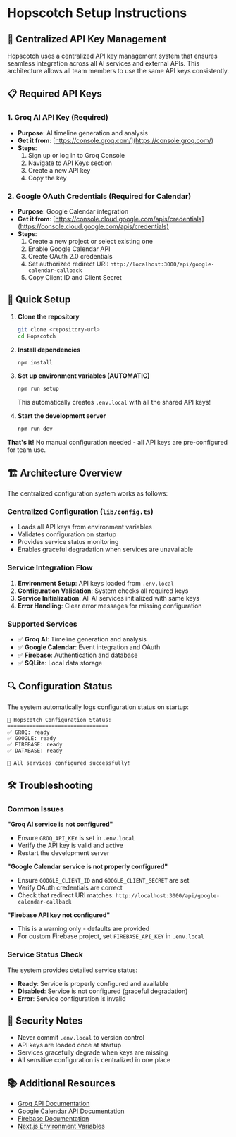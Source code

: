 # Hopscotch Setup Instructions

## 🔧 Centralized API Key Management

Hopscotch uses a centralized API key management system that ensures seamless integration across all AI services and external APIs. This architecture allows all team members to use the same API keys consistently.

## 📋 Required API Keys

### 1. Groq AI API Key (Required)
- **Purpose**: AI timeline generation and analysis
- **Get it from**: [https://console.groq.com/](https://console.groq.com/)
- **Steps**:
  1. Sign up or log in to Groq Console
  2. Navigate to API Keys section
  3. Create a new API key
  4. Copy the key

### 2. Google OAuth Credentials (Required for Calendar)
- **Purpose**: Google Calendar integration
- **Get it from**: [https://console.cloud.google.com/apis/credentials](https://console.cloud.google.com/apis/credentials)
- **Steps**:
  1. Create a new project or select existing one
  2. Enable Google Calendar API
  3. Create OAuth 2.0 credentials
  4. Set authorized redirect URI: `http://localhost:3000/api/google-calendar-callback`
  5. Copy Client ID and Client Secret

## 🚀 Quick Setup

1. **Clone the repository**
   ```bash
   git clone <repository-url>
   cd Hopscotch
   ```

2. **Install dependencies**
   ```bash
   npm install
   ```

3. **Set up environment variables (AUTOMATIC)**
   ```bash
   npm run setup
   ```
   This automatically creates `.env.local` with all the shared API keys!

4. **Start the development server**
   ```bash
   npm run dev
   ```

**That's it!** No manual configuration needed - all API keys are pre-configured for team use.

## 🏗️ Architecture Overview

The centralized configuration system works as follows:

### **Centralized Configuration (`lib/config.ts`)**
- Loads all API keys from environment variables
- Validates configuration on startup
- Provides service status monitoring
- Enables graceful degradation when services are unavailable

### **Service Integration Flow**
1. **Environment Setup**: API keys loaded from `.env.local`
2. **Configuration Validation**: System checks all required keys
3. **Service Initialization**: All AI services initialized with same keys
4. **Error Handling**: Clear error messages for missing configuration

### **Supported Services**
- ✅ **Groq AI**: Timeline generation and analysis
- ✅ **Google Calendar**: Event integration and OAuth
- ✅ **Firebase**: Authentication and database
- ✅ **SQLite**: Local data storage

## 🔍 Configuration Status

The system automatically logs configuration status on startup:

```
🔧 Hopscotch Configuration Status:
================================
✅ GROQ: ready
✅ GOOGLE: ready
✅ FIREBASE: ready
✅ DATABASE: ready

🎉 All services configured successfully!
```

## 🛠️ Troubleshooting

### Common Issues

**"Groq AI service is not configured"**
- Ensure `GROQ_API_KEY` is set in `.env.local`
- Verify the API key is valid and active
- Restart the development server

**"Google Calendar service is not properly configured"**
- Ensure `GOOGLE_CLIENT_ID` and `GOOGLE_CLIENT_SECRET` are set
- Verify OAuth credentials are correct
- Check that redirect URI matches: `http://localhost:3000/api/google-calendar-callback`

**"Firebase API key not configured"**
- This is a warning only - defaults are provided
- For custom Firebase project, set `FIREBASE_API_KEY` in `.env.local`

### Service Status Check

The system provides detailed service status:
- **Ready**: Service is properly configured and available
- **Disabled**: Service is not configured (graceful degradation)
- **Error**: Service configuration is invalid

## 🔐 Security Notes

- Never commit `.env.local` to version control
- API keys are loaded once at startup
- Services gracefully degrade when keys are missing
- All sensitive configuration is centralized in one place

## 📚 Additional Resources

- [Groq API Documentation](https://console.groq.com/docs)
- [Google Calendar API Documentation](https://developers.google.com/calendar)
- [Firebase Documentation](https://firebase.google.com/docs)
- [Next.js Environment Variables](https://nextjs.org/docs/basic-features/environment-variables)
